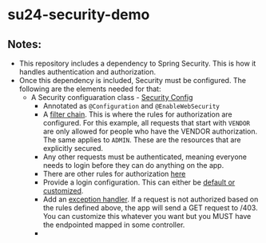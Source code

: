 # su24-security-demo
## Notes:
- This repository includes a dependency to Spring Security. This is how it handles authentication and authorization.
- Once this dependency is included, Security must be configured. The following are the elements needed for that:
  -  A Security configuaration class - [Security Config](https://github.com/uncg-csc340/su24-security-demo/blob/5d7b01e32725bde964eb07f15fbf9983e27c0b41/src/main/java/com/csc340/security_demo/security/SecurityConfig.java)
      -   Annotated as `@Configuration` and `@EnableWebSecurity`
      -   A [filter chain](https://github.com/uncg-csc340/su24-security-demo/blob/5d7b01e32725bde964eb07f15fbf9983e27c0b41/src/main/java/com/csc340/security_demo/security/SecurityConfig.java#L21). This is where the rules for authorization are configured. For this example, all requests that start with `VENDOR` are only allowed for people who have the VENDOR authorization. The same applies to `ADMIN`. These are the resources that are explicitly secured. 
      -   Any other requests must be authenticated, meaning everyone needs to login before they can do anything on the app.
      -   There are other rules for authorization [here](https://docs.spring.io/spring-security/reference/servlet/authorization/authorize-http-requests.html#authorize-requests)
      -   Provide a login configuration. This can either be [default or customized](https://docs.spring.io/spring-security/reference/servlet/authentication/passwords/form.html).
      -   Add an [exception handler](https://docs.spring.io/spring-security/reference/servlet/authentication/passwords/form.html). If a request is not authorized based on the rules defined above, the app will send a GET request to /403. You can customize this whatever you want but you MUST have the endpointed mapped in some controller.
      -   
